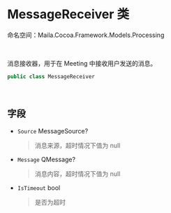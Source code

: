 # MessageReceiver 类
命名空间：Maila.Cocoa.Framework.Models.Processing

<br>

消息接收器，用于在 Meeting 中接收用户发送的消息。
```C#
public class MessageReceiver
```

<br>

## 字段
- `Source` MessageSource?
    > 消息来源，超时情况下值为 null
- `Message` QMessage?
    > 消息内容，超时情况下值为 null
- `IsTimeout` bool
    > 是否为超时